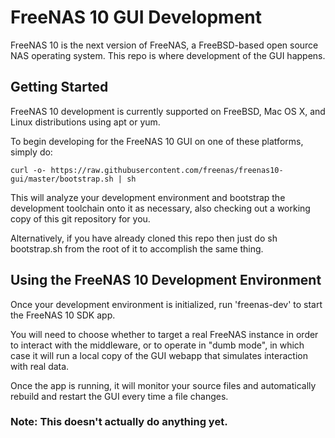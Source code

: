 # FreeNAS 10 GUI Development

FreeNAS 10 is the next version of FreeNAS, a FreeBSD-based open source NAS
operating system. This repo is where development of the GUI happens.

## Getting Started

FreeNAS 10 development is currently supported on FreeBSD, Mac OS X, and Linux
distributions using apt or yum.

To begin developing for the FreeNAS 10 GUI on one of these platforms, simply do:

    curl -o- https://raw.githubusercontent.com/freenas/freenas10-gui/master/bootstrap.sh | sh

This will analyze your development environment and bootstrap the development
toolchain onto it as necessary, also checking out a working copy of this
git repository for you.

Alternatively, if you have already cloned this repo then just do
    sh bootstrap.sh
from the root of it to accomplish the same thing.

## Using the FreeNAS 10 Development Environment

Once your development environment is initialized, run 'freenas-dev' to start the
FreeNAS 10 SDK app.

You will need to choose whether to target a real FreeNAS instance in order to
interact with the middleware, or to operate in "dumb mode", in which case it
will run a local copy of the GUI webapp that simulates interaction with real
data.

Once the app is running, it will monitor your source files and automatically
rebuild and restart the GUI every time a file changes.

### Note: This doesn't actually do anything yet.
